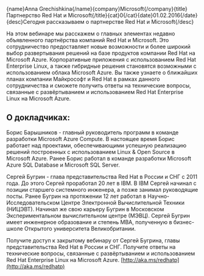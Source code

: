{name}Anna Grechishkina{/name}{company}Microsoft{/company}{title}Партнерство Red Hat и Microsoft{/title}{cat}0{/cat}{date}01.02.2016{/date}{desc}Сегодня рассказываем о партнерстве Red Hat и Microsoft{/desc}

На этом вебинаре мы расскажем о главных элементах недавно объявленного партнёрства компаний Red Hat и Microsoft.
Это сотрудничество предоставляет новые возможности и более широкий выбор развертывания решений на базе продуктов компании Red Hat на Microsoft Azure.
Корпоративные приложения с использованием Red Hat Enterprise Linux, а также гибридные решения становятся возможными с использованием облака Microsoft Azure.
Вы также узнаете о ближайших планах компании Майкрософт и Red Hat в рамках данного сотрудничества и сможете получить ответы на технические вопросы, связанные с развёртыванием и использованием Red Hat Enterprise Linux на Microsoft Azure.

## О докладчиках: 

Борис Барышников - 
главный руководитель программ в команде разработки Microsoft Azure Compute.
В настоящее время Борис работает над проектами, обеспечивающими успешную реализацию решений построенных с использованием Linux & Open Source в Microsoft Azure.
Ранее Борис работал в команде разработки Microsoft Azure SQL Database и Microsoft SQL Server.

Сергей Бугрин - глава представительства Red Hat в России и СНГ с 2011 года.
До этого Сергей проработал 20 лет в IBM.
В IBM Сергей начинал с позиции старшего системного инженера, а позже занимал руководящие посты.
Ранее Бугрин на протяжении 12 лет работал в Научно-Исследовательском Центре Электронной Вычислительной Техники (НИЦЭВТ).
Начинал же свою карьеру Бугрин в Московском Экспериментальном вычислительном центре (МЭВЦ).
Сергей Бугрин имеет инженерное образование и степень MBA, полученную в бизнес-школе Открытого университета Великобритании.

Получите доступ к закрытому вебинару от Сергей Бугрина, главы представительства Red Hat в России и СНГ. 
Получите ответы на технические вопросы, связанные с развёртыванием и использованием Red Hat Enterprise Linux на Microsoft Azure.
[http://aka.ms/redhatp](http://aka.ms/redhatp)
